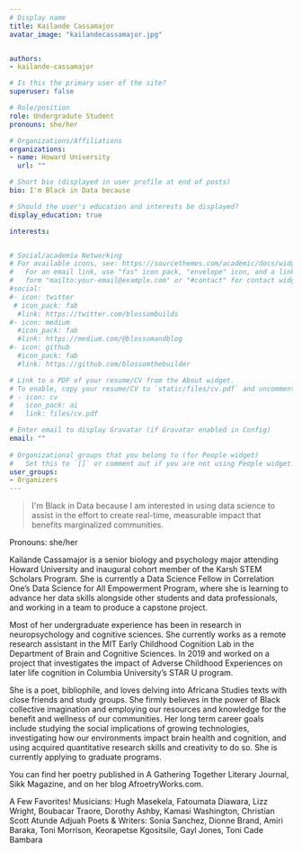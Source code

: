 ```yaml
---
# Display name
title: Kailande Cassamajor
avatar_image: "kailandecassamajor.jpg"


authors:
- kailande-cassamajor

# Is this the primary user of the site?
superuser: false

# Role/position
role: Undergradute Student
pronouns: she/her 

# Organizations/Affiliations
organizations:
- name: Howard University
  url: ""

# Short bio (displayed in user profile at end of posts)
bio: I'm Black in Data because 

# Should the user's education and interests be displayed?
display_education: true

interests:


# Social/academia Networking
# For available icons, see: https://sourcethemes.com/academic/docs/widgets/#icons
#   For an email link, use "fas" icon pack, "envelope" icon, and a link in the
#   form "mailto:your-email@example.com" or "#contact" for contact widget.
#social:
#- icon: twitter
 # icon_pack: fab
  #link: https://twitter.com/blossombuilds
#- icon: medium
  #icon_pack: fab
  #link: https://medium.com/@blossomandblog
#- icon: github
  #icon_pack: fab
  #link: https://github.com/blossomthebuilder

# Link to a PDF of your resume/CV from the About widget.
# To enable, copy your resume/CV to `static/files/cv.pdf` and uncomment the lines below.  
# - icon: cv
#   icon_pack: ai
#   link: files/cv.pdf

# Enter email to display Gravatar (if Gravatar enabled in Config)
email: ""
  
# Organizational groups that you belong to (for People widget)
#   Set this to `[]` or comment out if you are not using People widget.  
user_groups:
- Organizers
---
```

> I'm Black in Data because I am interested in using data science to assist in the effort to create real-time, measurable impact that benefits marginalized communities.  


Pronouns: she/her

Kailande Cassamajor is a senior biology and psychology major attending Howard University and inaugural cohort member of the Karsh STEM Scholars Program. She is currently a Data Science Fellow in Correlation One’s Data Science for All Empowerment Program, where she is learning to advance her data skills alongside other students and data professionals, and working in a team to produce a capstone project.

Most of her undergraduate experience has been in research in neuropsychology and cognitive sciences. She currently works as a remote research assistant in the MIT Early Childhood Cognition Lab in the Department of Brain and Cognitive Sciences. In 2019 and worked on a project that investigates the impact of Adverse Childhood Experiences on later life cognition in Columbia University’s STAR U program. 

She is a poet, bibliophile, and loves delving into Africana Studies texts with close friends and study groups. She firmly believes in the power of Black collective imagination and employing our resources and knowledge for the benefit and wellness of our communities. Her long term career goals include studying the social implications of growing technologies, investigating how our environments impact brain health and cognition, and using acquired quantitative research skills and creativity to do so. She is currently applying to graduate programs. 

You can find her poetry published in A Gathering Together Literary Journal, Sikk Magazine, and on her blog AfroetryWorks.com.

A Few Favorites! 
Musicians: Hugh Masekela, Fatoumata Diawara, Lizz Wright, Boubacar Traore, Dorothy Ashby, Kamasi Washington, Christian Scott Atunde Adjuah
Poets & Writers: Sonia Sanchez, Dionne Brand, Amiri Baraka, Toni Morrison, Keorapetse Kgositsile, Gayl Jones, Toni Cade Bambara


